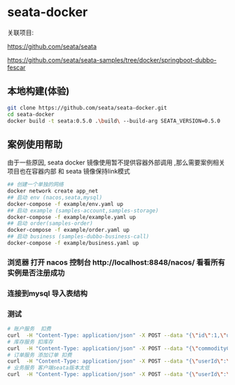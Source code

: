 # seata-docker

关联项目:

https://github.com/seata/seata

https://github.com/seata/seata-samples/tree/docker/springboot-dubbo-fescar

## 本地构建(体验)
```sh
git clone https://github.com/seata/seata-docker.git
cd seata-docker
docker build -t seata:0.5.0 .\build\ --build-arg SEATA_VERSION=0.5.0
```

## 案例使用帮助
由于一些原因, seata docker 镜像使用暂不提供容器外部调用 ,那么需要案例相关项目也在容器内部 和 seata 镜像保持link模式

```sh
## 创建一个单独的网络
docker network create app_net
## 启动 env (nacos,seata,mysql)
docker-compose -f example/env.yaml up
## 启动 example (samples-account,samples-storage)
docker-compose -f example/example.yaml up
## 启动 order(samples-order)
docker-compose -f example/order.yaml up
## 启动 business (samples-dubbo-business-call)
docker-compose -f example/business.yaml up
```

### 浏览器 打开 nacos 控制台 http://localhost:8848/nacos/ 看看所有实例是否注册成功
### 连接到mysql 导入表结构
### 测试
```sh
# 账户服务  扣费
curl  -H "Content-Type: application/json" -X POST --data "{\"id\":1,\"userId\":\"1\",\"amount\":100}"   127.0.0.1:8102/account/dec_account
# 库存服务 扣库存
curl  -H "Content-Type: application/json" -X POST --data "{\"commodityCode\":\"C201901140001\",\"count\":100}"   127.0.0.1:8100/storage/dec_storage
# 订单服务 添加订单 扣费
curl  -H "Content-Type: application/json" -X POST --data "{\"userId\":\"1\",\"commodityCode\":\"C201901140001\",\"orderCount\":10,\"orderAmount\":100}"   127.0.0.1:8101/order/create_order
# 业务服务 客户端seata版本太低
curl  -H "Content-Type: application/json" -X POST --data "{\"userId\":\"1\",\"commodityCode\":\"C201901140001\",\"count\":10,\"amount\":100}"   127.0.0.1:8104/business/dubbo/buy
 ```

